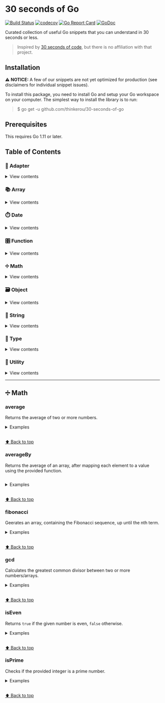 # 30 seconds of Go

[![Build Status](https://api.travis-ci.org/thinkerou/30-seconds-of-go.svg)](https://travis-ci.org/thinkerou/30-seconds-of-go)
[![codecov](https://codecov.io/gh/thinkerou/30-seconds-of-go/branch/master/graph/badge.svg)](https://codecov.io/gh/thinkerou/30-seconds-of-go)
[![Go Report Card](https://goreportcard.com/badge/github.com/thinkerou/30-seconds-of-go)](https://goreportcard.com/report/github.com/thinkerou/30-seconds-of-go)
[![GoDoc](https://godoc.org/github.com/thinkerou/30-seconds-of-go?status.svg)](https://godoc.org/github.com/thinkerou/30-seconds-of-go)

Curated collection of useful Go snippets that you can understand in 30 seconds or less.

> Inspired by [30 seconds of code](https://github.com/30-seconds/30-seconds-of-code), but there is no affiliation with that project.

## Installation

⚠️  **NOTICE:** A few of our snippets are not yet optimized for production (see disclaimers for individual snippet issues).

To install this package, you need to install Go and setup your Go workspace on your computer. The simplest way to install the library is to run:

> $ go get -u github.com/thinkerou/30-seconds-of-go

## Prerequisites

This requires Go 1.11 or later.

## Table of Contents

### 🔌 Adapter

<details>
<summary>View contents</summary>

</details>

### 📚 Array

<details>
<summary>View contents</summary>

</details>

### ⏱️ Date

<details>
<summary>View contents</summary>

</details>

### 🎛️ Function

<details>
<summary>View contents</summary>

</details>

### ➗ Math

<details>
<summary>View contents</summary>

* [`average`](#average)
* [`averageBy`](#averageby)
* [`fibonacci`](#fibonacci)
* [`gcd`](#gcd)
* [`isEven`](#iseven)
* [`isPrime`](#isprime)

</details>

### 🗃️ Object

<details>
<summary>View contents</summary>

</details>

### 📜 String

<details>
<summary>View contents</summary>

</details>

### 📃 Type

<details>
<summary>View contents</summary>

</details>

### 🔧 Utility

<details>
<summary>View contents</summary>

</details>

------

## ➗ Math

### average

Returns the average of two or more numbers.

<details>
<summary>Examples</summary>

```go
```

</details>

<br>[⬆ Back to top](#table-of-contents)

### averageBy

Returns the average of an array, after mapping each element to a value using the provided function.

```go
```

<details>
<summary>Examples</summary>

```go
```

</details>

<br>[⬆ Back to top](#table-of-contents)

### fibonacci

Geerates an array, containing the Fibonacci sequence, up until the nth term.

<details>
<summary>Examples</summary>

```go
```

</details>

<br>[⬆ Back to top](#table-of-contents)


### gcd

Calculates the greatest common divisor between two or more numbers/arrays.

<details>
<summary>Examples</summary>

```go
```

</details>

<br>[⬆ Back to top](#table-of-contents)

### isEven

Returns `true` if the given number is even, `false` otherwise.

<details>
<summary>Examples</summary>

```go
```

</details>

<br>[⬆ Back to top](#table-of-contents)

### isPrime

Checks if the provided integer is a prime number.

<details>
<summary>Examples</summary>

```go
```

</details>

<br>[⬆ Back to top](#table-of-contents)


